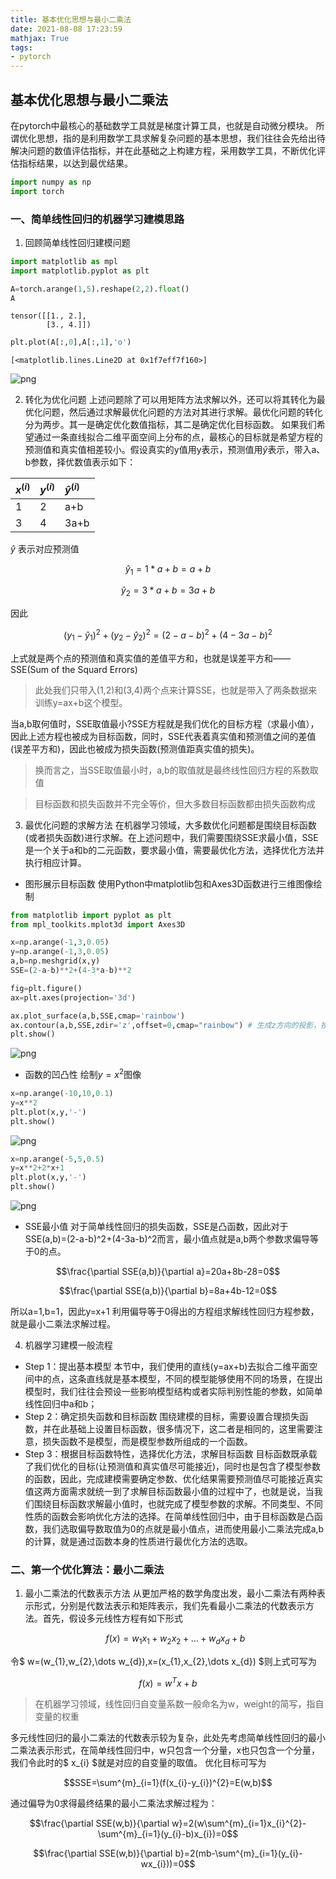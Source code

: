 ```yaml
---
title: 基本优化思想与最小二乘法
date: 2021-08-08 17:23:59
mathjax: True
tags:
- pytorch
---
```

## 基本优化思想与最小二乘法
在pytorch中最核心的基础数学工具就是梯度计算工具，也就是自动微分模块。
所谓优化思想，指的是利用数学工具求解复杂问题的基本思想，我们往往会先给出待解决问题的数值评估指标，并在此基础之上构建方程，采用数学工具，不断优化评估指标结果，以达到最优结果。


```python
import numpy as np
import torch
```

### 一、简单线性回归的机器学习建模思路
1. 回顾简单线性回归建模问题



```python
import matplotlib as mpl
import matplotlib.pyplot as plt
```


```python
A=torch.arange(1,5).reshape(2,2).float()
A
```




    tensor([[1., 2.],
            [3., 4.]])




```python
plt.plot(A[:,0],A[:,1],'o')
```




    [<matplotlib.lines.Line2D at 0x1f7eff7f160>]




    
![png](/images/output_5_1.png)
    


2. 转化为优化问题
上述问题除了可以用矩阵方法求解以外，还可以将其转化为最优化问题，然后通过求解最优化问题的方法对其进行求解。最优化问题的转化分为两步。其一是确定优化数值指标，其二是确定优化目标函数。
如果我们希望通过一条直线拟合二维平面空间上分布的点，最核心的目标就是希望方程的预测值和真实值相差较小。假设真实的y值用y表示，预测值用$\widehat{y}$表示，带入a、b参数，择优数值表示如下：





$x^{(i)}$|$y^{(i)}$|$\widehat{y}^{(i)}$
:-|:-|:-
1|2|a+b
3|4|3a+b




$\widehat{y}$ 表示对应预测值



$$\widehat{y}_{1} = 1 * a + b = a + b$$


$$\widehat{y}_{2} = 3 * a + b = 3a + b$$


因此

$$(y_{1}-\widehat{y}_{1})^{2}+(y_{2}-\widehat{y}_{2})^{2}=(2-a-b)^{2}+(4-3a-b)^{2}$$



上式就是两个点的预测值和真实值的差值平方和，也就是误差平方和——SSE(Sum of the Squard Errors)


> 此处我们只带入(1,2)和(3,4)两个点来计算SSE，也就是带入了两条数据来训练y=ax+b这个模型。

当a,b取何值时，SSE取值最小?SSE方程就是我们优化的目标方程（求最小值），因此上述方程也被成为目标函数，同时，SSE代表着真实值和预测值之间的差值(误差平方和)，因此也被成为损失函数(预测值距真实值的损失)。

> 换而言之，当SSE取值最小时，a,b的取值就是最终线性回归方程的系数取值

> 目标函数和损失函数并不完全等价，但大多数目标函数都由损失函数构成

3. 最优化问题的求解方法
在机器学习领域，大多数优化问题都是围绕目标函数(或者损失函数)进行求解。在上述问题中，我们需要围绕SSE求最小值，SSE是一个关于a和b的二元函数，要求最小值，需要最优化方法，选择优化方法并执行相应计算。
- 图形展示目标函数
  使用Python中matplotlib包和Axes3D函数进行三维图像绘制


```python
from matplotlib import pyplot as plt
from mpl_toolkits.mplot3d import Axes3D
```


```python
x=np.arange(-1,3,0.05)
y=np.arange(-1,3,0.05)
a,b=np.meshgrid(x,y)
SSE=(2-a-b)**2+(4-3*a-b)**2
```


```python
fig=plt.figure()
ax=plt.axes(projection='3d')

ax.plot_surface(a,b,SSE,cmap='rainbow')
ax.contour(a,b,SSE,zdir='z',offset=0,cmap="rainbow") # 生成z方向的投影，投到x-y平面
plt.show()
```


    
![png](images/output_9_0.png)
    


- 函数的凹凸性
绘制$y=x^{2}$图像


```python
x=np.arange(-10,10,0.1)
y=x**2
plt.plot(x,y,'-')
plt.show()
```


    
![png](/images/output_11_0.png)
    



```python
x=np.arange(-5,5,0.5)
y=x**2+2*x+1
plt.plot(x,y,'-')
plt.show()
```


    
![png](/images/output_12_0.png)
    


- SSE最小值
对于简单线性回归的损失函数，SSE是凸函数，因此对于SSE(a,b)=(2-a-b)^2+(4-3a-b)^2而言，最小值点就是a,b两个参数求偏导等于0的点。



$$\frac{\partial SSE(a,b)}{\partial a}=20a+8b-28=0$$




$$\frac{\partial SSE(a,b)}{\partial b}=8a+4b-12=0$$




所以a=1,b=1，因此y=x+1
利用偏导等于0得出的方程组求解线性回归方程参数，就是最小二乘法求解过程。


4. 机器学习建模一般流程
- Step 1：提出基本模型
  本节中，我们使用的直线(y=ax+b)去拟合二维平面空间中的点，这条直线就是基本模型，不同的模型能够使用不同的场景，在提出模型时，我们往往会预设一些影响模型结构或者实际判别性能的参数，如简单线性回归中a和b；
- Step 2：确定损失函数和目标函数
  围绕建模的目标，需要设置合理损失函数，并在此基础上设置目标函数，很多情况下，这二者是相同的，这里需要注意，损失函数不是模型，而是模型参数所组成的一个函数。
- Step 3：根据目标函数特性，选择优化方法，求解目标函数
  目标函数既承载了我们优化的目标(让预测值和真实值尽可能接近)，同时也是包含了模型参数的函数，因此，完成建模需要确定参数、优化结果需要预测值尽可能接近真实值这两方面需求就统一到了求解目标函数最小值的过程中了，也就是说，当我们围绕目标函数求解最小值时，也就完成了模型参数的求解。不同类型、不同性质的函数会影响优化方法的选择。在简单线性回归中，由于目标函数是凸函数，我们选取偏导数取值为0的点就是最小值点，进而使用最小二乘法完成a,b的计算，就是通过函数本身的性质进行最优化方法的选取。

### 二、第一个优化算法：最小二乘法
1. 最小二乘法的代数表示方法
    从更加严格的数学角度出发，最小二乘法有两种表示形式，分别是代数法表示和矩阵表示，我们先看最小二乘法的代数表示方法。首先，假设多元线性方程有如下形式


    $$f(x)=w_{1}x_{1}+w_{2}x_{2}+\dots+w_{d}x_{d}+b$$


令$ w=(w_{1},w_{2},\dots w_{d}),x=(x_{1},x_{2},\dots x_{d}) $则上式可写为


$$f(x)=w^{T}x+b$$


> 在机器学习领域，线性回归自变量系数一般命名为w，weight的简写，指自变量的权重

多元线性回归的最小二乘法的代数表示较为复杂，此处先考虑简单线性回归的最小二乘法表示形式，在简单线性回归中，w只包含一个分量，x也只包含一个分量，我们令此时的$ x_{i} $就是对应的自变量的取值。
优化目标可写为


$$SSE=\sum^{m}_{i=1}(f(x_{i}-y_{i})^{2}=E(w,b)$$


通过偏导为0求得最终结果的最小二乘法求解过程为：



$$\frac{\partial SSE(w,b)}{\partial w}=2(w\sum^{m}_{i=1}x_{i}^{2}-\sum^{m}_{i=1}(y_{i}-b)x_{i})=0$$



$$\frac{\partial SSE(w,b)}{\partial b}=2(mb-\sum^{m}_{i=1}(y_{i}-wx_{i}))=0$$
